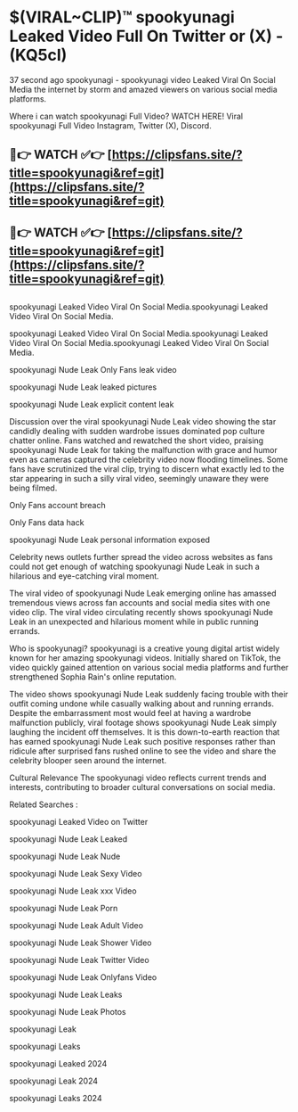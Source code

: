 # $(VIRAL~CLIP)™ spookyunagi Leaked Video Full On Twitter or (X) -(KQ5cI)
37 second ago spookyunagi - spookyunagi video Leaked Viral On Social Media the internet by storm and amazed viewers on various social media platforms.

Where i can watch spookyunagi Full Video? WATCH HERE! Viral spookyunagi Full Video Instagram, Twitter (X), Discord.

## 🔴👉 WATCH ✅👉 [https://clipsfans.site/?title=spookyunagi&ref=git](https://clipsfans.site/?title=spookyunagi&ref=git)
## 🔴👉 WATCH ✅👉 [https://clipsfans.site/?title=spookyunagi&ref=git](https://clipsfans.site/?title=spookyunagi&ref=git)
##
spookyunagi Leaked Video Viral On Social Media.spookyunagi Leaked Video Viral On Social Media.

spookyunagi Leaked Video Viral On Social Media.spookyunagi Leaked Video Viral On Social Media.spookyunagi Leaked Video Viral On Social Media.

spookyunagi Nude Leak Only Fans leak video

spookyunagi Nude Leak leaked pictures

spookyunagi Nude Leak explicit content leak

Discussion over the viral spookyunagi Nude Leak video showing the star candidly dealing with sudden wardrobe issues dominated pop culture chatter online. Fans watched and rewatched the short video, praising spookyunagi Nude Leak for taking the malfunction with grace and humor even as cameras captured the celebrity video now flooding timelines. Some fans have scrutinized the viral clip, trying to discern what exactly led to the star appearing in such a silly viral video, seemingly unaware they were being filmed.


Only Fans account breach

Only Fans data hack

spookyunagi Nude Leak personal information exposed

Celebrity news outlets further spread the video across websites as fans could not get enough of watching spookyunagi Nude Leak in such a hilarious and eye-catching viral moment.


The viral video of spookyunagi Nude Leak emerging online has amassed tremendous views across fan accounts and social media sites with one video clip. The viral video circulating recently shows spookyunagi Nude Leak in an unexpected and hilarious moment while in public running errands.


Who is spookyunagi? spookyunagi is a creative young digital artist widely known for her amazing spookyunagi videos. Initially shared on TikTok, the video quickly gained attention on various social media platforms and further strengthened Sophia Rain's online reputation.

The video shows spookyunagi Nude Leak suddenly facing trouble with their outfit coming undone while casually walking about and running errands. Despite the embarrassment most would feel at having a wardrobe malfunction publicly, viral footage shows spookyunagi Nude Leak simply laughing the incident off themselves. It is this down-to-earth reaction that has earned spookyunagi Nude Leak such positive responses rather than ridicule after surprised fans rushed online to see the video and share the celebrity blooper seen around the internet.

Cultural Relevance The spookyunagi video reflects current trends and interests, contributing to broader cultural conversations on social media.

Related Searches :

spookyunagi Leaked Video on Twitter

spookyunagi Nude Leak Leaked

spookyunagi Nude Leak Nude

spookyunagi Nude Leak Sexy Video

spookyunagi Nude Leak xxx Video

spookyunagi Nude Leak Porn

spookyunagi Nude Leak Adult Video

spookyunagi Nude Leak Shower Video

spookyunagi Nude Leak Twitter Video

spookyunagi Nude Leak Onlyfans Video

spookyunagi Nude Leak Leaks

spookyunagi Nude Leak Photos

spookyunagi Leak

spookyunagi Leaks

spookyunagi Leaked 2024

spookyunagi Leak 2024

spookyunagi Leaks 2024
